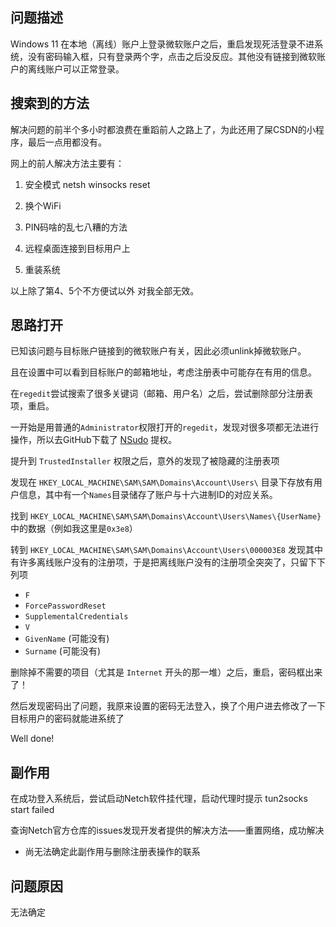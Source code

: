 ## 问题描述

Windows 11 在本地（离线）账户上登录微软账户之后，重启发现死活登录不进系统，没有密码输入框，只有登录两个字，点击之后没反应。其他没有链接到微软账户的离线账户可以正常登录。

## 搜索到的方法

解决问题的前半个多小时都浪费在重蹈前人之路上了，为此还用了屎CSDN的小程序，最后一点用都没有。

网上的前人解决方法主要有：

1. 安全模式 netsh winsocks reset

2. 换个WiFi

3. PIN码啥的乱七八糟的方法

4. 远程桌面连接到目标用户上

5. 重装系统

以上除了第4、5个不方便试以外 对我全部无效。

## 思路打开

已知该问题与目标账户链接到的微软账户有关，因此必须unlink掉微软账户。

且在设置中可以看到目标账户的邮箱地址，考虑注册表中可能存在有用的信息。

在`regedit`尝试搜索了很多关键词（邮箱、用户名）之后，尝试删除部分注册表项，重启。

一开始是用普通的`Administrator`权限打开的`regedit`，发现对很多项都无法进行操作，所以去GitHub下载了 [NSudo](https://github.com/M2TeamArchived/NSudo) 提权。

提升到 `TrustedInstaller` 权限之后，意外的发现了被隐藏的注册表项

发现在 `HKEY_LOCAL_MACHINE\SAM\SAM\Domains\Account\Users\` 目录下存放有用户信息，其中有一个`Names`目录储存了账户与十六进制ID的对应关系。

找到 `HKEY_LOCAL_MACHINE\SAM\SAM\Domains\Account\Users\Names\{UserName}` 中的数据（例如我这里是`0x3e8`）

转到 `HKEY_LOCAL_MACHINE\SAM\SAM\Domains\Account\Users\000003E8` 发现其中有许多离线账户没有的注册项，于是把离线账户没有的注册项全突突了，只留下下列项

- `F`
- `ForcePasswordReset`
- `SupplementalCredentials`
- `V`
- `GivenName` (可能没有)
- `Surname` (可能没有)

删除掉不需要的项目（尤其是 `Internet` 开头的那一堆）之后，重启，密码框出来了！

然后发现密码出了问题，我原来设置的密码无法登入，换了个用户进去修改了一下目标用户的密码就能进系统了

Well done!

## 副作用

在成功登入系统后，尝试启动Netch软件挂代理，启动代理时提示 tun2socks start failed

查询Netch官方仓库的issues发现开发者提供的解决方法——重置网络，成功解决

- 尚无法确定此副作用与删除注册表操作的联系

## 问题原因

无法确定
